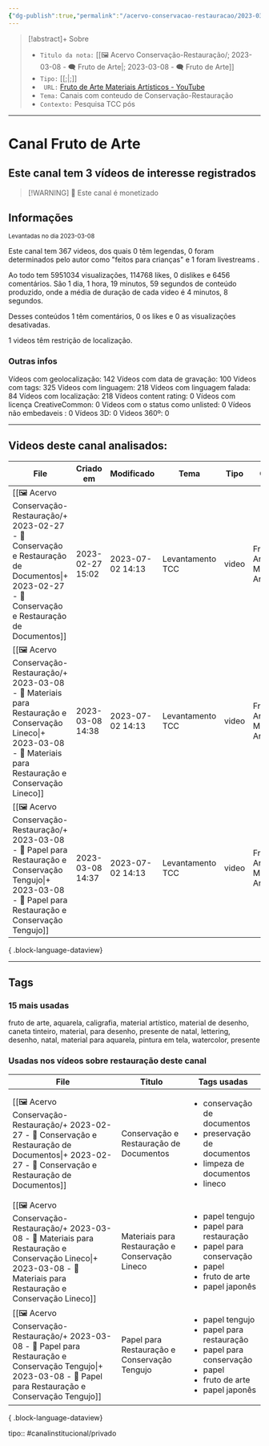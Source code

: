 ```yaml
---
{"dg-publish":true,"permalink":"/acervo-conservacao-restauracao/2023-03-08-fruto-de-arte/","tags":["🖼️/🗨️"]}
---
```


>[!abstract]+ Sobre
>- `Titulo da nota:`  [[🖼️ Acervo Conservação-Restauração/; 2023-03-08 - 🗨️ Fruto de Arte\|; 2023-03-08 - 🗨️ Fruto de Arte]]
>- `Tipo:`  [[;\|;]]
>- ` URL:`  [Fruto de Arte Materiais Artísticos - YouTube](http://www.youtube.com/@frutodearte)
>- `Tema:`  Canais com conteudo de Conservação-Restauração
>- ` Contexto: ` Pesquisa TCC pós
***

# Canal Fruto de Arte
## Este canal tem **3** vídeos de interesse registrados
>[!WARNING] 💸 Este canal é monetizado

## Informações
<small> Levantadas no dia 2023-03-08 </small>


Este canal tem 367 videos, dos quais 0 têm legendas, 0 foram determinados pelo autor como "feitos para crianças" e 1 foram livestreams .

Ao todo tem 5951034 visualizações, 114768 likes, 0 dislikes e 6456 comentários.
São 1 dia, 1 hora, 19 minutos, 59 segundos de conteúdo produzido, onde a média de duração de cada video é 4 minutos, 8 segundos.

Desses conteúdos 1 têm comentários, 0 os likes e 0 as visualizações desativadas.

1 videos têm restrição de localização.

### Outras infos
Vídeos com geolocalização: 142
Vídeos com data de gravação: 100
Vídeos com tags: 325
Vídeos com linguagem: 218
Vídeos com linguagem falada: 84
Vídeos com localização: 218
Vídeos content rating: 0
Vídeos com licença CreativeCommon: 0
Vídeos com o status como unlisted: 0
Vídeos não embedaveis : 0
Vídeos 3D: 0
Videos 360º: 0

***
## Videos deste canal analisados:
| File                                                                                                                                                                                   | Criado em        | Modificado       | Tema             | Tipo  | Canal                              |
| -------------------------------------------------------------------------------------------------------------------------------------------------------------------------------------- | ---------------- | ---------------- | ---------------- | ----- | ---------------------------------- |
| [[🖼️ Acervo Conservação-Restauração/+ 2023-02-27   -  🎥️ Conservação e Restauração de Documentos\|+ 2023-02-27   -  🎥️ Conservação e Restauração de Documentos]]                 | 2023-02-27 15:02 | 2023-07-02 14:13 | Levantamento TCC | video | Fruto de Arte Materiais Artísticos |
| [[🖼️ Acervo Conservação-Restauração/+ 2023-03-08   -  🎥️ Materiais para Restauração e Conservação Lineco\|+ 2023-03-08   -  🎥️ Materiais para Restauração e Conservação Lineco]] | 2023-03-08 14:38 | 2023-07-02 14:13 | Levantamento TCC | video | Fruto de Arte Materiais Artísticos |
| [[🖼️ Acervo Conservação-Restauração/+ 2023-03-08   -  🎥️ Papel para Restauração e Conservação Tengujo\|+ 2023-03-08   -  🎥️ Papel para Restauração e Conservação Tengujo]]       | 2023-03-08 14:37 | 2023-07-02 14:13 | Levantamento TCC | video | Fruto de Arte Materiais Artísticos |

{ .block-language-dataview}
***

## Tags
### 15 mais usadas

fruto de arte, aquarela, caligrafia, material artístico, material de desenho, caneta tinteiro, material, para desenho, presente de natal, lettering, desenho, natal, material para aquarela, pintura em tela, watercolor, presente
### Usadas nos vídeos sobre restauração deste canal
| File                                                                                                                                                                                   | Titulo                                          | Tags usadas                                                                                                                                             |
| -------------------------------------------------------------------------------------------------------------------------------------------------------------------------------------- | ----------------------------------------------- | ------------------------------------------------------------------------------------------------------------------------------------------------------- |
| [[🖼️ Acervo Conservação-Restauração/+ 2023-02-27   -  🎥️ Conservação e Restauração de Documentos\|+ 2023-02-27   -  🎥️ Conservação e Restauração de Documentos]]                 | Conservação e Restauração de Documentos         | <ul><li>conservação de documentos</li><li>preservação de documentos</li><li>limpeza de documentos</li><li>lineco</li></ul>                              |
| [[🖼️ Acervo Conservação-Restauração/+ 2023-03-08   -  🎥️ Materiais para Restauração e Conservação Lineco\|+ 2023-03-08   -  🎥️ Materiais para Restauração e Conservação Lineco]] | Materiais para Restauração e Conservação Lineco | <ul><li>papel tengujo</li><li>papel para restauração</li><li>papel para conservação</li><li>papel</li><li>fruto de arte</li><li>papel japonês</li></ul> |
| [[🖼️ Acervo Conservação-Restauração/+ 2023-03-08   -  🎥️ Papel para Restauração e Conservação Tengujo\|+ 2023-03-08   -  🎥️ Papel para Restauração e Conservação Tengujo]]       | Papel para Restauração e Conservação Tengujo    | <ul><li>papel tengujo</li><li>papel para restauração</li><li>papel para conservação</li><li>papel</li><li>fruto de arte</li><li>papel japonês</li></ul> |

{ .block-language-dataview}



tipo:: #canalinstitucional/privado